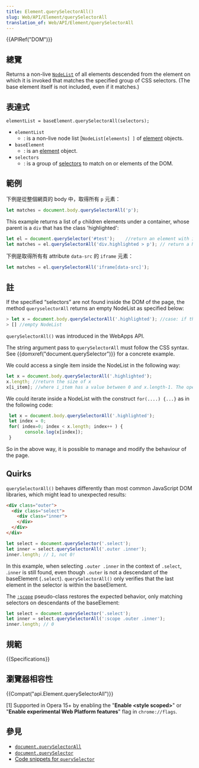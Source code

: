 ```yaml
---
title: Element.querySelectorAll()
slug: Web/API/Element/querySelectorAll
translation_of: Web/API/Element/querySelectorAll
---
```

{{APIRef("DOM")}}

## 總覽

Returns a non-live [`NodeList`](/en-US/docs/DOM/NodeList) of all elements descended from the element on which it is invoked that matches the specified group of CSS selectors. (The base element itself is not included, even if it matches.)

## 表達式

```plain
elementList = baseElement.querySelectorAll(selectors);
```

- `elementList`
  - : is a non-live node list \[`NodeList[elements] ]` of [element](/en-US/docs/DOM/element) objects.
- `baseElement`
  - : is an [element](/en-US/docs/DOM/element) object.
- `selectors`
  - : is a group of [selectors](/en-US/docs/Web/Guide/CSS/Getting_Started/Selectors) to match on or elements of the DOM.

## 範例

下例是從整個網頁的 body 中，取得所有 `p` 元素：

```js
let matches = document.body.querySelectorAll('p');
```

This example returns a list of `p` children elements under a container, whose parent is a `div` that has the class 'highlighted':

```js
let el = document.querySelector('#test');    //return an element with id='test'
let matches = el.querySelectorAll('div.highlighted > p'); // return a NodeList of p wrapped in a div with attribute class "highlighted"
```

下例是取得所有有 attribute `data-src` 的 `iframe` 元素：

```js
let matches = el.querySelectorAll('iframe[data-src]');
```

## 註

If the specified “selectors” are not found inside the DOM of the page, the method `queryselectorAll` returns an empty NodeList as specified below:

```js
> let x = document.body.querySelectorAll('.highlighted'); //case: if the class highlighted doesn't exist in any attribute "class" of the DOM the result is
> [] //empty NodeList
```

`querySelectorAll()` was introduced in the WebApps API.

The string argument pass to `querySelectorAll` must follow the CSS syntax. See {{domxref("document.querySelector")}} for a concrete example.

We could access a single item inside the NodeList in the following way:

```js
let x = document.body.querySelectorAll('.highlighted');
x.length; //return the size of x
x[i_item]; //where i_item has a value between 0 and x.length-1. The operator "[]" return as in an array the element at index "i_item"
```

We could iterate inside a NodeList with the construct `for(....) {...}` as in the following code:

```js
 let x = document.body.querySelectorAll('.highlighted');
 let index = 0;
 for( index=0; index < x.length; index++ ) {
       console.log(x[index]);
 }
```

So in the above way, it is possible to manage and modify the behaviour of the page.

## Quirks

`querySelectorAll()` behaves differently than most common JavaScript DOM libraries, which might lead to unexpected results:

```html
<div class="outer">
  <div class="select">
    <div class="inner">
    </div>
  </div>
</div>
```

```js
let select = document.querySelector('.select');
let inner = select.querySelectorAll('.outer .inner');
inner.length; // 1, not 0!
```

In this example, when selecting `.outer .inner` in the context of `.select`, .`inner` is still found, even though `.outer` is not a descendant of the baseElement (`.select`).
`querySelectorAll()` only verifies that the last element in the selector is within the baseElement.

The [`:scope`](/en-US/docs/Web/CSS/:scope) pseudo-class restores the expected behavior, only matching selectors on descendants of the baseElement:

```js
let select = document.querySelector('.select');
let inner = select.querySelectorAll(':scope .outer .inner');
inner.length; // 0
```

## 規範

{{Specifications}}

## 瀏覽器相容性

{{Compat("api.Element.querySelectorAll")}}

\[1] Supported in Opera 15+ by enabling the "**Enable \<style scoped>**" or "**Enable experimental Web Platform features**" flag in `chrome://flags`.

## 參見

- [`document.querySelectorAll`](/en-US/docs/DOM/Document.querySelectorAll)
- [`document.querySelector`](/en-US/docs/DOM/Document.querySelector)
- [Code snippets for `querySelector`](/en-US/docs/Code_snippets/QuerySelector)
